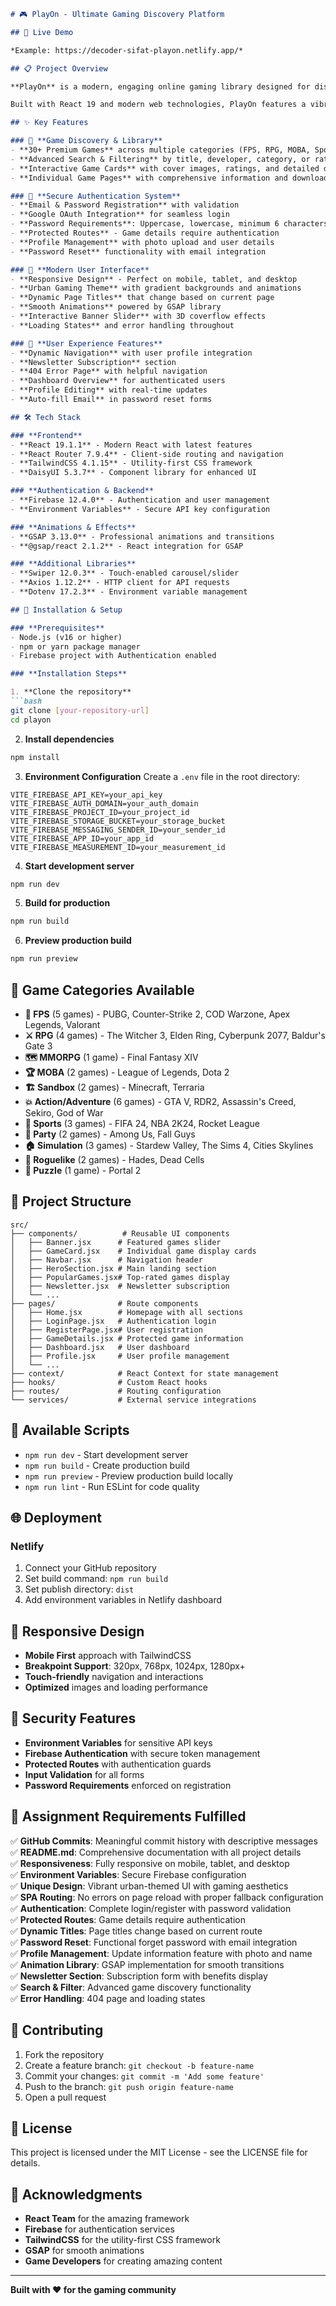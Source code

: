 

```markdown
# 🎮 PlayOn - Ultimate Gaming Discovery Platform

## 🚀 Live Demo

*Example: https://decoder-sifat-playon.netlify.app/*

## 📋 Project Overview

**PlayOn** is a modern, engaging online gaming library designed for discovering and exploring games from indie developers and major studios. Users can browse an extensive collection of games, view detailed information, and access download links for their favorite titles.

Built with React 19 and modern web technologies, PlayOn features a vibrant, urban-themed UI optimized for user engagement and seamless navigation across all devices.

## ✨ Key Features

### 🎯 **Game Discovery & Library**
- **30+ Premium Games** across multiple categories (FPS, RPG, MOBA, Sports, Action, Simulation, etc.)
- **Advanced Search & Filtering** by title, developer, category, or ratings
- **Interactive Game Cards** with cover images, ratings, and detailed descriptions
- **Individual Game Pages** with comprehensive information and download links

### 🔐 **Secure Authentication System**
- **Email & Password Registration** with validation
- **Google OAuth Integration** for seamless login
- **Password Requirements**: Uppercase, lowercase, minimum 6 characters
- **Protected Routes** - Game details require authentication
- **Profile Management** with photo upload and user details
- **Password Reset** functionality with email integration

### 🎨 **Modern User Interface**
- **Responsive Design** - Perfect on mobile, tablet, and desktop
- **Urban Gaming Theme** with gradient backgrounds and animations
- **Dynamic Page Titles** that change based on current page
- **Smooth Animations** powered by GSAP library
- **Interactive Banner Slider** with 3D coverflow effects
- **Loading States** and error handling throughout

### 📱 **User Experience Features**
- **Dynamic Navigation** with user profile integration
- **Newsletter Subscription** section
- **404 Error Page** with helpful navigation
- **Dashboard Overview** for authenticated users
- **Profile Editing** with real-time updates
- **Auto-fill Email** in password reset forms

## 🛠️ Tech Stack

### **Frontend**
- **React 19.1.1** - Modern React with latest features
- **React Router 7.9.4** - Client-side routing and navigation
- **TailwindCSS 4.1.15** - Utility-first CSS framework
- **DaisyUI 5.3.7** - Component library for enhanced UI

### **Authentication & Backend**
- **Firebase 12.4.0** - Authentication and user management
- **Environment Variables** - Secure API key configuration

### **Animations & Effects**
- **GSAP 3.13.0** - Professional animations and transitions
- **@gsap/react 2.1.2** - React integration for GSAP

### **Additional Libraries**
- **Swiper 12.0.3** - Touch-enabled carousel/slider
- **Axios 1.12.2** - HTTP client for API requests
- **Dotenv 17.2.3** - Environment variable management

## 🚀 Installation & Setup

### **Prerequisites**
- Node.js (v16 or higher)
- npm or yarn package manager
- Firebase project with Authentication enabled

### **Installation Steps**

1. **Clone the repository**
```bash
git clone [your-repository-url]
cd playon
```

2. **Install dependencies**
```bash
npm install
```

3. **Environment Configuration**
Create a `.env` file in the root directory:
```env
VITE_FIREBASE_API_KEY=your_api_key
VITE_FIREBASE_AUTH_DOMAIN=your_auth_domain
VITE_FIREBASE_PROJECT_ID=your_project_id
VITE_FIREBASE_STORAGE_BUCKET=your_storage_bucket
VITE_FIREBASE_MESSAGING_SENDER_ID=your_sender_id
VITE_FIREBASE_APP_ID=your_app_id
VITE_FIREBASE_MEASUREMENT_ID=your_measurement_id
```

4. **Start development server**
```bash
npm run dev
```

5. **Build for production**
```bash
npm run build
```

6. **Preview production build**
```bash
npm run preview
```

## 🌟 Game Categories Available

- **🎯 FPS** (5 games) - PUBG, Counter-Strike 2, COD Warzone, Apex Legends, Valorant
- **⚔️ RPG** (4 games) - The Witcher 3, Elden Ring, Cyberpunk 2077, Baldur's Gate 3
- **🗺️ MMORPG** (1 game) - Final Fantasy XIV
- **🏆 MOBA** (2 games) - League of Legends, Dota 2
- **🏗️ Sandbox** (2 games) - Minecraft, Terraria
- **💥 Action/Adventure** (6 games) - GTA V, RDR2, Assassin's Creed, Sekiro, God of War
- **🏃 Sports** (3 games) - FIFA 24, NBA 2K24, Rocket League
- **🎉 Party** (2 games) - Among Us, Fall Guys
- **🏠 Simulation** (3 games) - Stardew Valley, The Sims 4, Cities Skylines
- **🎲 Roguelike** (2 games) - Hades, Dead Cells
- **🧩 Puzzle** (1 game) - Portal 2

## 📁 Project Structure

```
src/
├── components/          # Reusable UI components
│   ├── Banner.jsx      # Featured games slider
│   ├── GameCard.jsx    # Individual game display cards
│   ├── Navbar.jsx      # Navigation header
│   ├── HeroSection.jsx # Main landing section
│   ├── PopularGames.jsx# Top-rated games display
│   ├── Newsletter.jsx  # Newsletter subscription
│   └── ...
├── pages/              # Route components
│   ├── Home.jsx        # Homepage with all sections
│   ├── LoginPage.jsx   # Authentication login
│   ├── RegisterPage.jsx# User registration
│   ├── GameDetails.jsx # Protected game information
│   ├── Dashboard.jsx   # User dashboard
│   ├── Profile.jsx     # User profile management
│   └── ...
├── context/            # React Context for state management
├── hooks/              # Custom React hooks
├── routes/             # Routing configuration
└── services/           # External service integrations
```

## 🔧 Available Scripts

- `npm run dev` - Start development server
- `npm run build` - Create production build
- `npm run preview` - Preview production build locally
- `npm run lint` - Run ESLint for code quality

## 🌐 Deployment


### **Netlify**
1. Connect your GitHub repository
2. Set build command: `npm run build`
3. Set publish directory: `dist`
4. Add environment variables in Netlify dashboard




## 📱 Responsive Design

- **Mobile First** approach with TailwindCSS
- **Breakpoint Support**: 320px, 768px, 1024px, 1280px+
- **Touch-friendly** navigation and interactions
- **Optimized** images and loading performance

## 🔐 Security Features

- **Environment Variables** for sensitive API keys
- **Firebase Authentication** with secure token management
- **Protected Routes** with authentication guards
- **Input Validation** for all forms
- **Password Requirements** enforced on registration

## 🎯 Assignment Requirements Fulfilled

✅ **GitHub Commits**: Meaningful commit history with descriptive messages  
✅ **README.md**: Comprehensive documentation with all project details  
✅ **Responsiveness**: Fully responsive on mobile, tablet, and desktop  
✅ **Environment Variables**: Secure Firebase configuration  
✅ **Unique Design**: Vibrant urban-themed UI with gaming aesthetics  
✅ **SPA Routing**: No errors on page reload with proper fallback configuration  
✅ **Authentication**: Complete login/register with password validation  
✅ **Protected Routes**: Game details require authentication  
✅ **Dynamic Titles**: Page titles change based on current route  
✅ **Password Reset**: Functional forget password with email integration  
✅ **Profile Management**: Update information feature with photo and name  
✅ **Animation Library**: GSAP implementation for smooth transitions  
✅ **Newsletter Section**: Subscription form with benefits display  
✅ **Search & Filter**: Advanced game discovery functionality  
✅ **Error Handling**: 404 page and loading states  

## 🤝 Contributing

1. Fork the repository
2. Create a feature branch: `git checkout -b feature-name`
3. Commit your changes: `git commit -m 'Add some feature'`
4. Push to the branch: `git push origin feature-name`
5. Open a pull request

## 📄 License

This project is licensed under the MIT License - see the LICENSE file for details.

## 🙏 Acknowledgments

- **React Team** for the amazing framework
- **Firebase** for authentication services
- **TailwindCSS** for the utility-first CSS framework
- **GSAP** for smooth animations
- **Game Developers** for creating amazing content

---

**Built with ❤️ for the gaming community**

